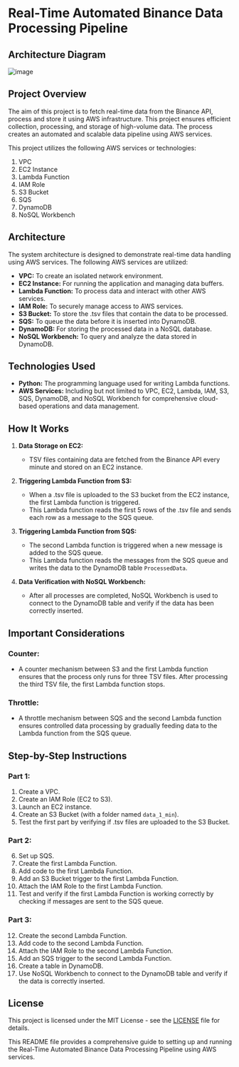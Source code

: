 # Real-Time Automated Binance Data Processing Pipeline

## Architecture Diagram
![image](https://github.com/mmehmetisik/Real-Time-Automated-Binance-Data-Processing-Pipeline/assets/64706956/fe4d24c5-99c2-4abd-aae9-81334cad10d4)


## Project Overview
The aim of this project is to fetch real-time data from the Binance API, process and store it using AWS infrastructure. This project ensures efficient collection, processing, and storage of high-volume data. The process creates an automated and scalable data pipeline using AWS services.

This project utilizes the following AWS services or technologies:
1. VPC
2. EC2 Instance
3. Lambda Function
4. IAM Role
5. S3 Bucket
6. SQS
7. DynamoDB
8. NoSQL Workbench

## Architecture
The system architecture is designed to demonstrate real-time data handling using AWS services. The following AWS services are utilized:
- **VPC:** To create an isolated network environment.
- **EC2 Instance:** For running the application and managing data buffers.
- **Lambda Function:** To process data and interact with other AWS services.
- **IAM Role:** To securely manage access to AWS services.
- **S3 Bucket:** To store the .tsv files that contain the data to be processed.
- **SQS:** To queue the data before it is inserted into DynamoDB.
- **DynamoDB:** For storing the processed data in a NoSQL database.
- **NoSQL Workbench:** To query and analyze the data stored in DynamoDB.

## Technologies Used
- **Python:** The programming language used for writing Lambda functions.
- **AWS Services:** Including but not limited to VPC, EC2, Lambda, IAM, S3, SQS, DynamoDB, and NoSQL Workbench for comprehensive cloud-based operations and data management.

## How It Works
1. **Data Storage on EC2:**
   - TSV files containing data are fetched from the Binance API every minute and stored on an EC2 instance.

2. **Triggering Lambda Function from S3:**
   - When a .tsv file is uploaded to the S3 bucket from the EC2 instance, the first Lambda function is triggered.
   - This Lambda function reads the first 5 rows of the .tsv file and sends each row as a message to the SQS queue.

3. **Triggering Lambda Function from SQS:**
   - The second Lambda function is triggered when a new message is added to the SQS queue.
   - This Lambda function reads the messages from the SQS queue and writes the data to the DynamoDB table `ProcessedData`.

4. **Data Verification with NoSQL Workbench:**
   - After all processes are completed, NoSQL Workbench is used to connect to the DynamoDB table and verify if the data has been correctly inserted.

## Important Considerations
### Counter:
- A counter mechanism between S3 and the first Lambda function ensures that the process only runs for three TSV files. After processing the third TSV file, the first Lambda function stops.

### Throttle:
- A throttle mechanism between SQS and the second Lambda function ensures controlled data processing by gradually feeding data to the Lambda function from the SQS queue.

## Step-by-Step Instructions
### Part 1:
1. Create a VPC.
2. Create an IAM Role (EC2 to S3).
3. Launch an EC2 instance.
4. Create an S3 Bucket (with a folder named `data_1_min`).
5. Test the first part by verifying if .tsv files are uploaded to the S3 Bucket.

### Part 2:
6. Set up SQS.
7. Create the first Lambda Function.
8. Add code to the first Lambda Function.
9. Add an S3 Bucket trigger to the first Lambda Function.
10. Attach the IAM Role to the first Lambda Function.
11. Test and verify if the first Lambda Function is working correctly by checking if messages are sent to the SQS queue.

### Part 3:
12. Create the second Lambda Function.
13. Add code to the second Lambda Function.
14. Attach the IAM Role to the second Lambda Function.
15. Add an SQS trigger to the second Lambda Function.
16. Create a table in DynamoDB.
17. Use NoSQL Workbench to connect to the DynamoDB table and verify if the data is correctly inserted.

## License
This project is licensed under the MIT License - see the [LICENSE](LICENSE) file for details.

This README file provides a comprehensive guide to setting up and running the Real-Time Automated Binance Data Processing Pipeline using AWS services.
